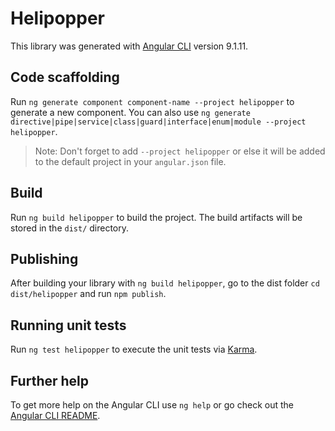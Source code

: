 # Helipopper

This library was generated with [Angular CLI](https://github.com/angular/angular-cli) version 9.1.11.

## Code scaffolding

Run `ng generate component component-name --project helipopper` to generate a new component. You can also use `ng generate directive|pipe|service|class|guard|interface|enum|module --project helipopper`.
> Note: Don't forget to add `--project helipopper` or else it will be added to the default project in your `angular.json` file. 

## Build

Run `ng build helipopper` to build the project. The build artifacts will be stored in the `dist/` directory.

## Publishing

After building your library with `ng build helipopper`, go to the dist folder `cd dist/helipopper` and run `npm publish`.

## Running unit tests

Run `ng test helipopper` to execute the unit tests via [Karma](https://karma-runner.github.io).

## Further help

To get more help on the Angular CLI use `ng help` or go check out the [Angular CLI README](https://github.com/angular/angular-cli/blob/master/README.md).
